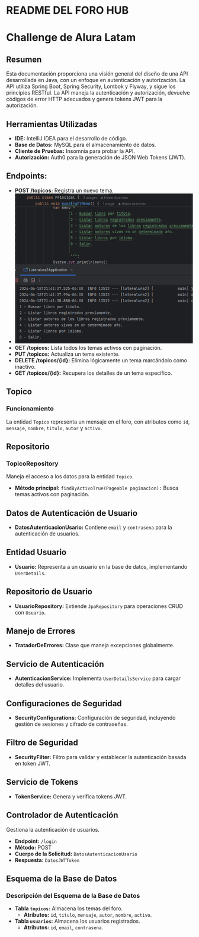 # README DEL FORO HUB 
# Challenge de Alura Latam

## Resumen
Esta documentación proporciona una visión general del diseño de una API desarrollada en Java, con un enfoque en autenticación y autorización. 
La API utiliza Spring Boot, Spring Security, Lombok y Flyway, y sigue los principios RESTful. La API maneja la autenticación y autorización, 
devuelve códigos de error HTTP adecuados y genera tokens JWT para la autorización.

## Herramientas Utilizadas

- **IDE:** IntelliJ IDEA para el desarrollo de código.
- **Base de Datos:** MySQL para el almacenamiento de datos.
- **Cliente de Pruebas:** Insomnia para probar la API.
- **Autorización:** Auth0 para la generación de JSON Web Tokens (JWT).



## **Endpoints:**
  - **POST /topicos:** Registra un nuevo tema.
  - ![Menu](https://github.com/HeberRocket/literalura/blob/main/imgns_literalura/menu.png)
  - **GET /topicos:** Lista todos los temas activos con paginación.
  - **PUT /topicos:** Actualiza un tema existente.
  - **DELETE /topicos/{id}:** Elimina lógicamente un tema marcándolo como inactivo.
  - **GET /topicos/{id}:** Recupera los detalles de un tema específico.


## Topico

### Funcionamiento
La entidad `Topico` representa un mensaje en el foro, con atributos como `id`, `mensaje`, `nombre`, `titulo`, `autor` y `activo`.

## Repositorio

### TopicoRepository
Maneja el acceso a los datos para la entidad `Topico`.

- **Método principal:** `findByActivoTrue(Pageable paginacion):` Busca temas activos con paginación.

## Datos de Autenticación de Usuario

- **DatosAutenticacionUsario:** Contiene `email` y `contrasena` para la autenticación de usuarios.

## Entidad Usuario

- **Usuario:** Representa a un usuario en la base de datos, implementando `UserDetails`.

## Repositorio de Usuario

- **UsuarioRepository:** Extiende `JpaRepository` para operaciones CRUD con `Usuario`.

## Manejo de Errores

- **TratadorDeErrores:** Clase que maneja excepciones globalmente.

## Servicio de Autenticación

- **AutenticacionService:** Implementa `UserDetailsService` para cargar detalles del usuario.

## Configuraciones de Seguridad

- **SecurityConfigurations:** Configuración de seguridad, incluyendo gestión de sesiones y cifrado de contraseñas.

## Filtro de Seguridad

- **SecurityFilter:** Filtro para validar y establecer la autenticación basada en token JWT.

## Servicio de Tokens

- **TokenService:** Genera y verifica tokens JWT.

## Controlador de Autenticación

Gestiona la autenticación de usuarios.

- **Endpoint:** `/login`
- **Método:** POST
- **Cuerpo de la Solicitud:** `DatosAutenticacionUsario`
- **Respuesta:** `DatosJWTToken`

## Esquema de la Base de Datos

### Descripción del Esquema de la Base de Datos
- **Tabla `topicos`:** Almacena los temas del foro.
  - **Atributos:** `id`, `titulo`, `mensaje`, `autor`, `nombre`, `activo`.
- **Tabla `usuarios`:** Almacena los usuarios registrados.
  - **Atributos:** `id`, `email`, `contrasena`.
